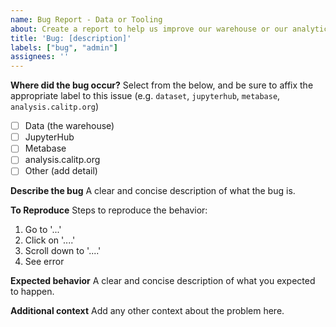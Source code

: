 ```yaml
---
name: Bug Report - Data or Tooling
about: Create a report to help us improve our warehouse or our analytics tooling.
title: 'Bug: [description]'
labels: ["bug", "admin"]
assignees: ''
---
```

**Where did the bug occur?**
Select from the below, and be sure to affix the appropriate label to this issue (e.g. `dataset`, `jupyterhub`, `metabase`, `analysis.calitp.org`)
- [ ] Data (the warehouse)
- [ ] JupyterHub
- [ ] Metabase
- [ ] analysis.calitp.org  
- [ ] Other (add detail)

**Describe the bug**
A clear and concise description of what the bug is.

**To Reproduce**
Steps to reproduce the behavior:
1. Go to '...'
2. Click on '....'
3. Scroll down to '....'
4. See error

**Expected behavior**
A clear and concise description of what you expected to happen.

**Additional context**
Add any other context about the problem here.
